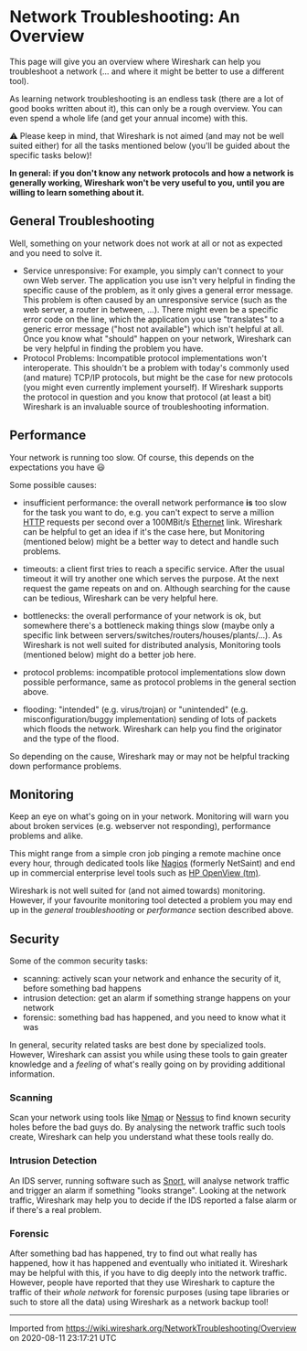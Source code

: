 # Network Troubleshooting: An Overview

This page will give you an overview where Wireshark can help you troubleshoot a network (... and where it might be better to use a different tool).

As learning network troubleshooting is an endless task (there are a lot of good books written about it), this can only be a rough overview. You can even spend a whole life (and get your annual income) with this.

:warning: Please keep in mind, that Wireshark is not aimed (and may not be well suited either) for all the tasks mentioned below (you'll be guided about the specific tasks below)\!

**In general: if you don't know any network protocols and how a network is generally working, Wireshark won't be very useful to you, until you are willing to learn something about it.**

## General Troubleshooting

Well, something on your network does not work at all or not as expected and you need to solve it.

  - Service unresponsive: For example, you simply can't connect to your own Web server. The application you use isn't very helpful in finding the specific cause of the problem, as it only gives a general error message. This problem is often caused by an unresponsive service (such as the web server, a router in between, ...). There might even be a specific error code on the line, which the application you use "translates" to a generic error message ("host not available") which isn't helpful at all. Once you know what "should" happen on your network, Wireshark can be very helpful in finding the problem you have.
  - Protocol Problems: Incompatible protocol implementations won't interoperate. This shouldn't be a problem with today's commonly used (and mature) TCP/IP protocols, but might be the case for new protocols (you might even currently implement yourself). If Wireshark supports the protocol in question and you know that protocol (at least a bit) Wireshark is an invaluable source of troubleshooting information.

## Performance

Your network is running too slow. Of course, this depends on the expectations you have :smiley:

Some possible causes:

  - insufficient performance: the overall network performance **is** too slow for the task you want to do, e.g. you can't expect to serve a million [HTTP](/HTTP) requests per second over a 100MBit/s [Ethernet](/Ethernet) link. Wireshark can be helpful to get an idea if it's the case here, but Monitoring (mentioned below) might be a better way to detect and handle such problems.

  - timeouts: a client first tries to reach a specific service. After the usual timeout it will try another one which serves the purpose. At the next request the game repeats on and on. Although searching for the cause can be tedious, Wireshark can be very helpful here.

  - bottlenecks: the overall performance of your network is ok, but somewhere there's a bottleneck making things slow (maybe only a specific link between servers/switches/routers/houses/plants/...). As Wireshark is not well suited for distributed analysis, Monitoring tools (mentioned below) might do a better job here.

  - protocol problems: incompatible protocol implementations slow down possible performance, same as protocol problems in the general section above.

  - flooding: "intended" (e.g. virus/trojan) or "unintended" (e.g. misconfiguration/buggy implementation) sending of lots of packets which floods the network. Wireshark can help you find the originator and the type of the flood.

So depending on the cause, Wireshark may or may not be helpful tracking down performance problems.

## Monitoring

Keep an eye on what's going on in your network. Monitoring will warn you about broken services (e.g. webserver not responding), performance problems and alike.

This might range from a simple cron job pinging a remote machine once every hour, through dedicated tools like [Nagios](http://www.nagios.org/) (formerly NetSaint) and end up in commercial enterprise level tools such as [HP OpenView (tm)](http://www.openview.hp.com/).

Wireshark is not well suited for (and not aimed towards) monitoring. However, if your favourite monitoring tool detected a problem you may end up in the *general troubleshooting* or *performance* section described above.

## Security

Some of the common security tasks:

  - scanning: actively scan your network and enhance the security of it, before something bad happens
  - intrusion detection: get an alarm if something strange happens on your network
  - forensic: something bad has happened, and you need to know what it was

In general, security related tasks are best done by specialized tools. However, Wireshark can assist you while using these tools to gain greater knowledge and a *feeling* of what's really going on by providing additional information.

### Scanning

Scan your network using tools like [Nmap](http://www.insecure.org/nmap/) or [Nessus](http://www.nessus.org/) to find known security holes before the bad guys do. By analysing the network traffic such tools create, Wireshark can help you understand what these tools really do.

### Intrusion Detection

An IDS server, running software such as [Snort](http://www.snort.org/), will analyse network traffic and trigger an alarm if something "looks strange". Looking at the network traffic, Wireshark may help you to decide if the IDS reported a false alarm or if there's a real problem.

### Forensic

After something bad has happened, try to find out what really has happened, how it has happened and eventually who initiated it. Wireshark may be helpful with this, if you have to dig deeply into the network traffic. However, people have reported that they use Wireshark to capture the traffic of their *whole network* for forensic purposes (using tape libraries or such to store all the data) using Wireshark as a network backup tool\!

---

Imported from https://wiki.wireshark.org/NetworkTroubleshooting/Overview on 2020-08-11 23:17:21 UTC
